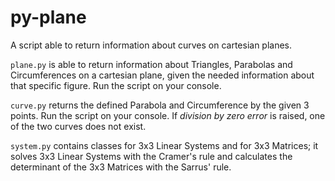 # py-plane
A script able to return information about curves on cartesian planes.

`plane.py` is able to return information about Triangles, Parabolas and Circumferences on a cartesian plane, given the needed information about that specific figure. Run the script on your console.

`curve.py` returns the defined Parabola and Circumference by the given 3 points. Run the script on your console. If _division by zero error_ is raised, one of the two curves does not exist.

`system.py` contains classes for 3x3 Linear Systems and for 3x3 Matrices; it solves 3x3 Linear Systems with the Cramer's rule and calculates the determinant of the 3x3 Matrices with the Sarrus' rule.
